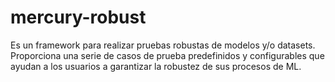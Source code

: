 # mercury-robust
Es un framework para realizar pruebas robustas de modelos y/o datasets. Proporciona una serie de casos de prueba predefinidos y configurables que ayudan a los usuarios a garantizar la robustez de sus procesos de ML.
